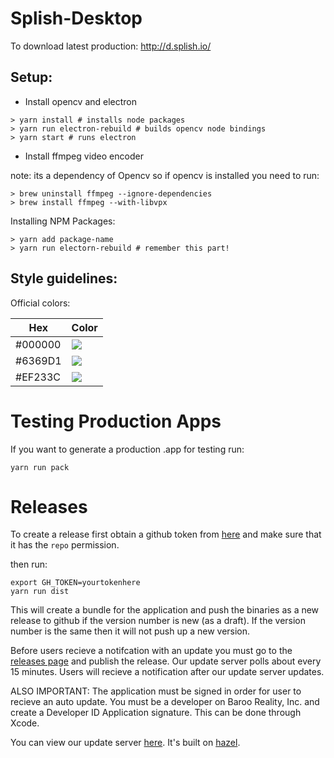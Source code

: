 # Splish-Desktop

To download latest production: http://d.splish.io/

## Setup:

* Install opencv and electron

```
> yarn install # installs node packages
> yarn run electron-rebuild # builds opencv node bindings
> yarn start # runs electron
```

- Install ffmpeg video encoder

note: its a dependency of Opencv so if opencv is installed you need to run:

```
> brew uninstall ffmpeg --ignore-dependencies
> brew install ffmpeg --with-libvpx
```

Installing NPM Packages:

```
> yarn add package-name
> yarn run electorn-rebuild # remember this part!
```

## Style guidelines:

Official colors:

| Hex     | Color                                               |
| ------- | --------------------------------------------------- |
| #000000 | <img src="https://dummyimage.com/30/000000/000000"> |
| #6369D1 | <img src="https://dummyimage.com/30/6369D1/6369D1"> |
| #EF233C | <img src="https://dummyimage.com/30/EF233C/EF233C"> |

# Testing Production Apps

If you want to generate a production .app for testing run:

```
yarn run pack
```

# Releases

To create a release first obtain a github token from [here](https://github.com/settings/tokens/new) and make sure that it has the `repo` permission.

then run:

```
export GH_TOKEN=yourtokenhere
yarn run dist
```

This will create a bundle for the application and push the binaries as a new release to github if the version number is new (as a draft). If the version number is the same then it will not push up a new version.

Before users recieve a notifcation with an update you must go to the [releases page](https://github.com/barooapp/splish-desktop/releases) and publish the release. Our update server polls about every 15 minutes. Users will recieve a notification after our update server updates.

ALSO IMPORTANT: The application must be signed in order for user to recieve an auto update. You must be a developer on Baroo Reality, Inc. and create a Developer ID Application signature. This can be done through Xcode.

You can view our update server [here](https://desktop-update.splish.io/). It's built on [hazel](https://github.com/zeit/hazel).
